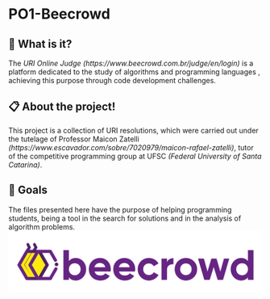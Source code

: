<h1>PO1-Beecrowd</h1>

<h2>🐝 What is it?</h2>
The <i>URI Online Judge (<a>https://www.beecrowd.com.br/judge/en/login</a>)</i> is a platform dedicated to the study of algorithms and programming languages , achieving this purpose through code development challenges.

<h2>📋 About the project!</h2>
This project is a collection of URI resolutions, which were carried out under the tutelage of Professor Maicon Zatelli <i>(<a>https://www.escavador.com/sobre/7020979/maicon-rafael-zatelli</a >)</i>, tutor of the competitive programming group at UFSC <i>(Federal University of Santa Catarina)</i>.

<h2>🚀 Goals</h2>
The files presented here have the purpose of helping programming students, being a tool in the search for solutions and in the analysis of algorithm problems.


<img src="/info/bee-crowd.png">
